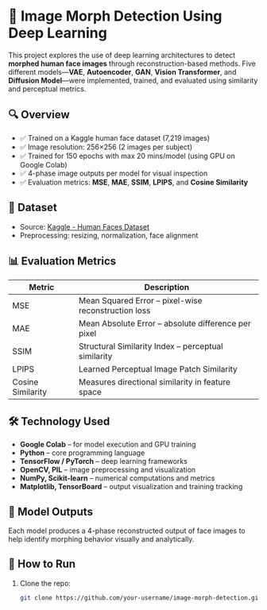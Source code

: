 # 🧠 Image Morph Detection Using Deep Learning

This project explores the use of deep learning architectures to detect **morphed human face images** through reconstruction-based methods. Five different models—**VAE**, **Autoencoder**, **GAN**, **Vision Transformer**, and **Diffusion Model**—were implemented, trained, and evaluated using similarity and perceptual metrics.

## 🔍 Overview

- ✅ Trained on a Kaggle human face dataset (7,219 images)
- ✅ Image resolution: 256×256 (2 images per subject)
- ✅ Trained for 150 epochs with max 20 mins/model (using GPU on Google Colab)
- ✅ 4-phase image outputs per model for visual inspection
- ✅ Evaluation metrics: **MSE**, **MAE**, **SSIM**, **LPIPS**, and **Cosine Similarity**

## 📂 Dataset

- Source: [Kaggle - Human Faces Dataset](#) <!-- Replace '#' with actual link -->
- Preprocessing: resizing, normalization, face alignment

## 📊 Evaluation Metrics

| Metric         | Description                                       |
|----------------|---------------------------------------------------|
| MSE            | Mean Squared Error – pixel-wise reconstruction loss |
| MAE            | Mean Absolute Error – absolute difference per pixel |
| SSIM           | Structural Similarity Index – perceptual similarity |
| LPIPS          | Learned Perceptual Image Patch Similarity         |
| Cosine Similarity | Measures directional similarity in feature space |

## 🛠️ Technology Used

- **Google Colab** – for model execution and GPU training
- **Python** – core programming language
- **TensorFlow / PyTorch** – deep learning frameworks
- **OpenCV, PIL** – image preprocessing and visualization
- **NumPy, Scikit-learn** – numerical computations and metrics
- **Matplotlib, TensorBoard** – output visualization and training tracking

## 📸 Model Outputs

Each model produces a 4-phase reconstructed output of face images to help identify morphing behavior visually and analytically.

## 🚀 How to Run

1. Clone the repo:
   ```bash
   git clone https://github.com/your-username/image-morph-detection.git

